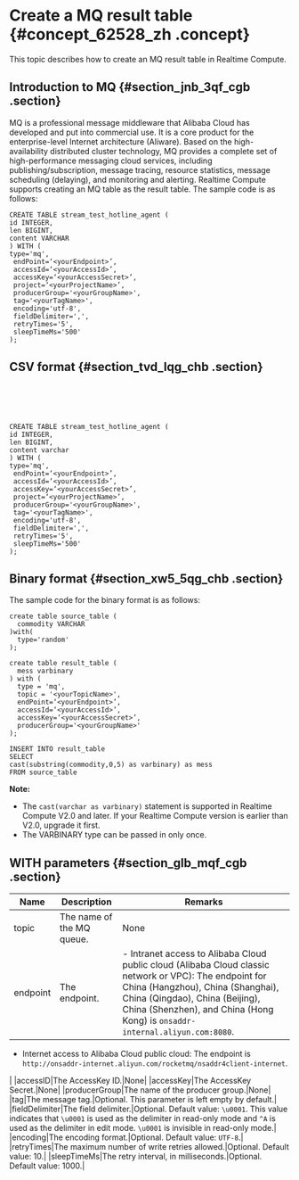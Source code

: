 # Create a MQ result table {#concept_62528_zh .concept}

This topic describes how to create an MQ result table in Realtime Compute.

## Introduction to MQ {#section_jnb_3qf_cgb .section}

MQ is a professional message middleware that Alibaba Cloud has developed and put into commercial use. It is a core product for the enterprise-level Internet architecture \(Aliware\). Based on the high-availability distributed cluster technology, MQ provides a complete set of high-performance messaging cloud services, including publishing/subscription, message tracing, resource statistics, message scheduling \(delaying\), and monitoring and alerting. Realtime Compute supports creating an MQ table as the result table. The sample code is as follows:

``` {#codeblock_jvs_1vy_u38 .language-sql}
CREATE TABLE stream_test_hotline_agent (
id INTEGER,
len BIGINT,
content VARCHAR
) WITH (
type='mq',
 endPoint=‘<yourEndpoint>’,
 accessId=‘<yourAccessId>’,
 accessKey=‘<yourAccessSecret>’,
 project=‘<yourProjectName>’,
 producerGroup='<yourGroupName>',
 tag='<yourTagName>',
 encoding='utf-8',
 fieldDelimiter=',',
 retryTimes='5',
 sleepTimeMs='500'
);
```

## CSV format {#section_tvd_lqg_chb .section}

``` {#codeblock_4k7_3nf_ono .language-sql}





CREATE TABLE stream_test_hotline_agent (
id INTEGER,
len BIGINT,
content varchar
) WITH (
type='mq',
 endPoint=‘<yourEndpoint>’,
 accessId=‘<yourAccessId>’,
 accessKey=‘<yourAccessSecret>’,
 project=‘<yourProjectName>’,
 producerGroup='<yourGroupName>',
 tag='<yourTagName>',
 encoding='utf-8',
 fieldDelimiter=',',
 retryTimes='5',
 sleepTimeMs='500'
);
```

## Binary format {#section_xw5_5qg_chb .section}

The sample code for the binary format is as follows:

``` {#codeblock_2dy_9mk_2kt .language-sql}
create table source_table (
  commodity VARCHAR
)with(
  type='random'
);

create table result_table (
  mess varbinary
) with (
  type = 'mq',
  topic = '<yourTopicName>',
  endPoint=‘<yourEndpoint>’,
  accessId=‘<yourAccessId>’,
  accessKey=‘<yourAccessSecret>’,
  producerGroup='<yourGroupName>'
);

INSERT INTO result_table
SELECT 
cast(substring(commodity,0,5) as varbinary) as mess   
FROM source_table
```

**Note:** 

-   The `cast(varchar as varbinary)` statement is supported in Realtime Compute V2.0 and later. If your Realtime Compute version is earlier than V2.0, upgrade it first.
-   The VARBINARY type can be passed in only once.

## WITH parameters {#section_glb_mqf_cgb .section}

|Name|Description|Remarks|
|----|-----------|-------|
|topic|The name of the MQ queue.|None|
|endpoint|The endpoint.| -   Intranet access to Alibaba Cloud public cloud \(Alibaba Cloud classic network or VPC\): The endpoint for China \(Hangzhou\), China \(Shanghai\), China \(Qingdao\), China \(Beijing\), China \(Shenzhen\), and China \(Hong Kong\) is `onsaddr-internal.aliyun.com:8080`.
-   Internet access to Alibaba Cloud public cloud: The endpoint is `http://onsaddr-internet.aliyun.com/rocketmq/nsaddr4client-internet`.

 |
|accessID|The AccessKey ID.|None|
|accessKey|The AccessKey Secret.|None|
|producerGroup|The name of the producer group.|None|
|tag|The message tag.|Optional. This parameter is left empty by default.|
|fieldDelimiter|The field delimiter.|Optional. Default value: `\u0001`. This value indicates that `\u0001` is used as the delimiter in read-only mode and `^A` is used as the delimiter in edit mode. `\u0001` is invisible in read-only mode.|
|encoding|The encoding format.|Optional. Default value: `UTF-8`.|
|retryTimes|The maximum number of write retries allowed.|Optional. Default value: 10.|
|sleepTimeMs|The retry interval, in milliseconds.|Optional. Default value: 1000.|

